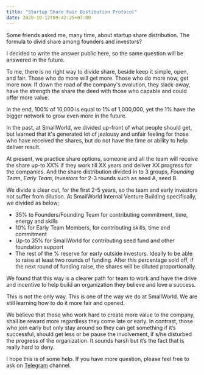 ```yaml
---
title: "Startup Share Fair Distibution Protocol"
date: 2020-10-12T09:42:25+07:00
---
```


Some friends asked me, many time, about startup share distribution. The formula to divid share among founders and investors? 

I decided to write the answer public here, so the same question will be answered in the future. 

To me, there is no right way to divide share, beside keep it simple, open, and fair. Those who do more will get more. Those who do more now, get more now. If down the road of the company's evolution, they slack-away, have the strength the share the deed with those who capable and could offer more value. 

In the end, 100% of 10,000 is equal to 1% of 1,000,000, yet the 1% have the bigger network to grow even more in the future. 

In the past, at SmallWorld, we divided up-front of what people should get, but learned that it's generated lot of jealousy and unfair feeling for those who have received the shares, but do not have the time or ability to help deliver result. 

At present, we practice share options, someone and all the team will receive the share up-to XX% if they work till XX years and deliver XX progress for the companies. And the share distribution divided in to 3 groups, *Founding Team*, *Early Team*, *Investors* for 2-3 rounds such as seed A, seed B.

We divide a clear cut, for the first 2-5 years, so the team and early investors not suffer from dilution.  At SmallWorld Internal Venture Building specifically, we divided as below;
- 35% to Founders/Founding Team for contributing commitment, time, energy and skills
- 10% for Early Team Members, for contributing skills, time and commitment
- Up-to 35% for SmallWorld for contributing seed fund and other foundation support
- The rest of the % reserve for early outside investors. Ideally to be able to raise at least two rounds of funding. After this percentage sold off, if the next round of funding raise, the shares will be diluted proportionally.

We found that this way is a clearer path for team to work and have the drive and incentive to help build an organization they believe and love a success. 

This is not the only way. This is one of the way we do at SmallWorld. We are still learning how to do it more fair and opened. 

We believe that those who work hard to create more value to the company, shall be reward more regardless they come late or early. In contrast, those who join early but only stay around so they can get something if it’s successful, should get less or be pause the involvement, if s/he disturbed the progress of the organization. It sounds harsh but it’s the fact that is really hard to deny. 

I hope this is of some help. If you have more question, please feel free to ask on [Telegram](https://t.me/rithythul/210) channel.